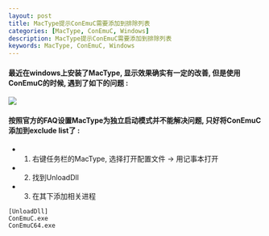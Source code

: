 ```yaml
---
layout: post  
title: MacType提示ConEmuC需要添加到排除列表  
categories: [MacType, ConEmuC, Windows]  
description: MacType提示ConEmuC需要添加到排除列表  
keywords: MacType, ConEmuC, Windows  
---
```


#### 最近在windows上安装了MacType, 显示效果确实有一定的改善, 但是使用ConEmuC的时候, 遇到了如下的问题 : 
![](https://taojintianxia.github.io/images/posts/mactype/ConEmu64_AGkkIOdVwE.png)  

#### 按照官方的FAQ设置MacType为独立启动模式并不能解决问题, 只好将ConEmuC添加到exclude list了 :  
  - 1. 右键任务栏的MacType, 选择打开配置文件 -> 用记事本打开
  - 2. 找到UnloadDll
  - 3. 在其下添加相关进程

```
[UnloadDll]
ConEmuC.exe
ConEmuC64.exe
```